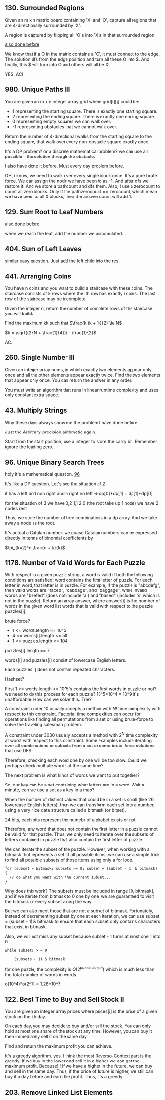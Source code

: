 ## 130. Surrounded Regions

Given an m x n matrix board containing 'X' and 'O', capture all regions that are 4-directionally surrounded by 'X'.

A region is captured by flipping all 'O's into 'X's in that surrounded region.

[also done before](../Insights/130.md)

We know that if a O in the matrix contains a 'O', it must connect to the edge. The solution dfs from the edge position and turn all these O into $. And finally, this $ will turn into O and others will all be X!

YES. AC!

## 980. Unique Paths III

You are given an m x n integer array grid where grid[i][j] could be:

* 1 representing the starting square. There is exactly one starting square.
* 2 representing the ending square. There is exactly one ending square.
* 0 representing empty squares we can walk over.
* -1 representing obstacles that we cannot walk over.

Return the number of 4-directional walks from the starting square to the ending square, that walk over every non-obstacle square exactly once.

It's a DP problem? or a discrete mathematical problem? we can use all possible - the solution through the obstacle.

I also have done it before. Must every day problem before. 

OH, i know, we need to walk over every single block once. It's a pure brute force. We can assign the node we have been to as -1. And after dfs we restore it. And we store a pathcount and dfs them. Also, I use a zerocount to count all zero blocks. Only if the pathzerocount == zerocount, which mean we have been to all 0 blocks, then the answer count will add 1.

## 129. Sum Root to Leaf Numbers

[also done before](../Insights/129.md)

when we reach the leaf, add the number we accumulated.

## 404. Sum of Left Leaves

similar easy question. Just add the left child into the res.

## 441. Arranging Coins

You have n coins and you want to build a staircase with these coins. The staircase consists of k rows where the ith row has exactly i coins. The last row of the staircase may be incomplete.

Given the integer n, return the number of complete rows of the staircase you will build.

Find the maximum kk such that $\frac{k (k + 1)}{2} \le N$

$k = \sqrt{(2*N + \frac{1}{4})} - \frac{1}{2}$

AC.

## 260. Single Number III

Given an integer array nums, in which exactly two elements appear only once and all the other elements appear exactly twice. Find the two elements that appear only once. You can return the answer in any order.

You must write an algorithm that runs in linear runtime complexity and uses only constant extra space.

## 43. Multiply Strings

Why these days always show me the problem I have done before.

Just the Arbitrary-precision arithmetic again.

Start from the start position, use a integer to store the carry bit. Remember ignore the leading zero.

## 96. Unique Binary Search Trees

holy it's a mathematical question. [96](../Insigts/96.md)

It's like a DP question. Let's see the situation of 2

it has a left and non right and a right no left => dp[0]\*dp[1] + dp[1]\*dp[0]

for the situation of 3 we have 0,2 1,1 2,0 (the root take up 1 node) we have 2 nodes rest

Thus, we store the number of tree combinations in a dp array. And we take away a node as the root. 

It's actual a Catalan number. we cuase Catalan numbers can be expressed directly in terms of binomial coefficients by

$\pi_{k=2}^n \frac{n + k}{k}$

## 1178. Number of Valid Words for Each Puzzle

With respect to a given puzzle string, a word is valid if both the following conditions are satisfied:
word contains the first letter of puzzle.
For each letter in word, that letter is in puzzle.
For example, if the puzzle is "abcdefg", then valid words are "faced", "cabbage", and "baggage", while
invalid words are "beefed" (does not include 'a') and "based" (includes 's' which is not in the puzzle).
Return an array answer, where answer[i] is the number of words in the given word list words that is valid with respect to the puzzle puzzles[i].

brute force?

* 1 <= words.length <= 10^5
* 4 <= words[i].length <= 50
* 1 <= puzzles.length <= 104

puzzles[i].length == 7

words[i] and puzzles[i] consist of lowercase English letters.

Each puzzles[i] does not contain repeated characters.

Hashset?

First 1 <= words.length <= 10^5's contains the first words in puzzle or not? we need to do this process for each puzzle? 10^5*10^4 = 10^9 it's unaffordable. How can we solve this. Trie?

A constraint under 10 usually accepts a method with $N!$ time complexity with respect to this constraint. Factorial time complexities can occur for operations like finding all permutations from a set or using brute-force to solve the traveling salesman problem.

A constraint under 3030 usually accepts a method with $2^N$ time complexity at worst with respect to this constraint. Some examples include iterating over all combinations or subsets from a set or some brute-force solutions that use DFS.

Therefore, checking each word one by one will be too slow. Could we perhaps check multiple words at the same time?

The next problem is what kinds of words we want to put together?

So, our key can be a set containing what letters are in a word. Wait a minute, can we use a set as a key in a map?

When the number of distinct values that could be in a set is small (like 26 lowercase English letters), then we can transform each set into a number, using a very nice data structure called a bitmask (or bitset).

24 bits, each bits represent the numebr of alphabet exists or not.

Therefore, any word that does not contain the first letter in a puzzle cannot be valid for that puzzle. Thus, we only need to iterate over the subsets of letters contained in puzzle that also contain the first letter of puzzle.

We can iterate the subset of the puzzle. However, when working with a bitmask that represents a set of all possible items, we can use a simple trick to find all possible subsets of those items using only a for loop.

```
for (subset = bitmask; subsets >= 0; subset = (subset - 1) & bitmask) {
  // do what you want with the current subset...
}
```

Why does this work? The subsets must be included in range [0, bitmask], and if we iterate from bitmask to 0 one by one, we are guaranteed to visit the bitmask of every subset along the way.

But we can also meet those that are not a subset of bitmask. Fortunately, instead of decrementing subset by one at each iteration, we can use subset = (subset - 1) & bitmask to ensure that each subset only contains characters that exist in bitmask.

Also, we will not miss any subset because subset - 1 turns at most one 1 into 0.

    while subsets > = 0

        (subsets - 1) & bitmask

for one puzzle, the complexity is $O(2^{puzzle.length})$ which is much less than the total number of words in words.

o(10^4)*o(2^7) = 1.28\*10^7

## 122. Best Time to Buy and Sell Stock II

You are given an integer array prices where prices[i] is the price of a given stock on the ith day.

On each day, you may decide to buy and/or sell the stock. You can only hold at most one share of the stock at any time. However, you can buy it then immediately sell it on the same day.

Find and return the maximum profit you can achieve.

It's a greedy algorithm. yes. I think the most Reverso-Context part is the greedy. If we buy in the lower and sell it in a higher we can get the maximum profit. Because!!! If we have a higher in the future, we can buy and sell in the same day. Thus, if the price of future is higher, we still can buy it a day before and earn the profit. Thus, it's a greedy.

## 203. Remove Linked List Elements


